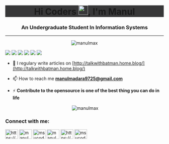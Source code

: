 <h1 align="center" style="background-color:#373738;">Hi Coders <img src="https://raw.githubusercontent.com/MartinHeinz/MartinHeinz/master/wave.gif" width="30px">, I'm Manul</h1>
<h3 align="center">An Undergraduate Student In Information Systems</h3>
<hr>

<p align="center"> <img src="https://komarev.com/ghpvc/?username=manulmax&label=Profile%20views&color=0e75b6&style=flat" alt="manulmax" /></p>

![](https://img.shields.io/badge/Linux-&#128150;-informational?style=flat&logo=<LOGO_NAME>&logoColor=white&color=2bbc8a) ![](https://img.shields.io/badge/Coding-&#128077;-informational?style=flat&logo=<LOGO_NAME>&logoColor=white&color=2bbc8a) ![](https://img.shields.io/badge/Working-&#128077;-informational?style=flat&logo=<LOGO_NAME>&logoColor=white&color=2bbc8a) ![](https://img.shields.io/badge/Studying-&#128077;-informational?style=flat&logo=<LOGO_NAME>&logoColor=white&color=2bbc8a) ![](https://img.shields.io/badge/Sleeping-&#128077;-informational?style=flat&logo=<LOGO_NAME>&logoColor=white&color=2bbc8a) ![](https://img.shields.io/badge/Innovating-&#128150;-informational?style=flat&logo=<LOGO_NAME>&logoColor=white&color=2bbc8a)

<!-- <p align="left"> <img src="" alt="manulmax" /> </p> -->

- 📝 I regulary write articles on [http://talkwithbatman.home.blog/](http://talkwithbatman.home.blog/)

- 📫 How to reach me **manulmadara9725@gmail.com**

- ⚡  **Contribute to the opensource is one of the best thing you can do in life**

<p align="center">&nbsp;<img align="center" src="https://github-readme-stats.vercel.app/api?username=manulmax&theme=dark&show_icons=true" alt="manulmax" /></p>

<p align="center" style="background-color:#373738;">
<h3 align="left">Connect with me:</h3>
<a href="https://dev.to/https://dev.to/manulmax" target="blank"><img align="center" src="https://cdn.jsdelivr.net/npm/simple-icons@3.0.1/icons/dev-dot-to.svg" alt="https://dev.to/manulmax" height="30" width="40" /></a>
<a href="https://linkedin.com/in/manul madara" target="blank"><img align="center" src="https://cdn.jsdelivr.net/npm/simple-icons@3.0.1/icons/linkedin.svg" alt="manul madara" height="30" width="40" /></a>
<a href="https://kaggle.com/msucoders_ha20" target="blank"><img align="center" src="https://cdn.jsdelivr.net/npm/simple-icons@3.0.1/icons/kaggle.svg" alt="msucoders_ha20" height="30" width="40" /></a>
<a href="https://instagram.com/manul_madara" target="blank"><img align="center" src="https://cdn.jsdelivr.net/npm/simple-icons@3.0.1/icons/instagram.svg" alt="manul_madara" height="30" width="40" /></a>
<a href="https://www.youtube.com/c/https://www.youtube.com/channel/ucpc18epsya_qbef7qu1moqq?view_as=subscriber" target="blank"><img align="center" src="https://cdn.jsdelivr.net/npm/simple-icons@3.0.1/icons/youtube.svg" alt="https://www.youtube.com/channel/ucpc18epsya_qbef7qu1moqq?view_as=subscriber" height="30" width="40" /></a>
<a href="https://www.hackerrank.com/msucoders_ha20" target="blank"><img align="center" src="https://cdn.jsdelivr.net/npm/simple-icons@3.0.1/icons/hackerrank.svg" alt="msucoders_ha20" height="30" width="40" /></a>
</p>

<!--
<h3 align="left">Languages and Tools:</h3>
<p align="left" style="background-color:#373738;"> <a href="https://developer.android.com" target="_blank"> <img src="https://devicons.github.io/devicon/devicon.git/icons/android/android-original-wordmark.svg" alt="android" width="40" height="40"/> </a> <a href="https://www.cprogramming.com/" target="_blank"> <img src="https://devicons.github.io/devicon/devicon.git/icons/c/c-original.svg" alt="c" width="40" height="40"/> </a> <a href="https://www.w3schools.com/css/" target="_blank"> <img src="https://devicons.github.io/devicon/devicon.git/icons/css3/css3-original-wordmark.svg" alt="css3" width="40" height="40"/> </a> <a href="https://www.figma.com/" target="_blank"> <img src="https://www.vectorlogo.zone/logos/figma/figma-icon.svg" alt="figma" width="40" height="40"/> </a> <a href="https://cloud.google.com" target="_blank"> <img src="https://www.vectorlogo.zone/logos/google_cloud/google_cloud-icon.svg" alt="gcp" width="40" height="40"/> </a> <a href="https://git-scm.com/" target="_blank"> <img src="https://www.vectorlogo.zone/logos/git-scm/git-scm-icon.svg" alt="git" width="40" height="40"/> </a> <a href="https://grafana.com" target="_blank"> <img src="https://www.vectorlogo.zone/logos/grafana/grafana-icon.svg" alt="grafana" width="40" height="40"/> </a> <a href="https://www.w3.org/html/" target="_blank"> <img src="https://devicons.github.io/devicon/devicon.git/icons/html5/html5-original-wordmark.svg" alt="html5" width="40" height="40"/> </a> <a href="https://www.java.com" target="_blank"> <img src="https://devicons.github.io/devicon/devicon.git/icons/java/java-original-wordmark.svg" alt="java" width="40" height="40"/> </a> <a href="https://developer.mozilla.org/en-US/docs/Web/JavaScript" target="_blank"> <img src="https://devicons.github.io/devicon/devicon.git/icons/javascript/javascript-original.svg" alt="javascript" width="40" height="40"/> </a> <a href="https://www.linux.org/" target="_blank"> <img src="https://devicons.github.io/devicon/devicon.git/icons/linux/linux-original.svg" alt="linux" width="40" height="40"/> </a> <a href="https://www.mysql.com/" target="_blank"> <img src="https://devicons.github.io/devicon/devicon.git/icons/mysql/mysql-original-wordmark.svg" alt="mysql" width="40" height="40"/> </a> <a href="https://opencv.org/" target="_blank"> <img src="https://www.vectorlogo.zone/logos/opencv/opencv-icon.svg" alt="opencv" width="40" height="40"/> </a> <a href="https://www.php.net" target="_blank"> <img src="https://devicons.github.io/devicon/devicon.git/icons/php/php-original.svg" alt="php" width="40" height="40"/> </a> <a href="https://www.tensorflow.org" target="_blank"> <img src="https://www.vectorlogo.zone/logos/tensorflow/tensorflow-icon.svg" alt="tensorflow" width="40" height="40"/> </a> <a href="https://www.adobe.com/products/xd.html" target="_blank"> <img src="https://cdn.worldvectorlogo.com/logos/adobe-xd.svg" alt="xd" width="40" height="40"/> </a> </p>
-->


